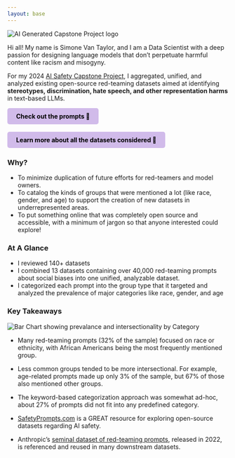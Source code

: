 ```yaml
---
layout: base
---
```


![AI Generated Capstone Project logo](/assets/css/images/logo_option_2.jpg)

Hi all! My name is Simone Van Taylor, and I am a Data Scientist with a deep passion for designing language models that don’t perpetuate harmful content like racism and misogyny.

For my 2024 [AI Safety Capstone Project](https://aisafetyfundamentals.com/), I aggregated, unified, and analyzed existing open-source red-teaming datasets aimed at identifying **stereotypes, discrimination, hate speech, and other representation harms** in text-based LLMs.

<a href="https://huggingface.co/datasets/svannie678/red_team_repo_social_bias_prompts" style="display: inline-block; background-color: #d1bbea; color: #000; padding: 10px 20px; text-align: center; text-decoration: none; border-radius: 5px; font-weight: bold;">
    Check out the prompts 🤗 
</a>
<br><br> <!-- Add line breaks for spacing -->
<a href="https://huggingface.co/datasets/svannie678/red_team_repo_social_bias_dataset_information" style="display: inline-block; background-color: #d1bbea; color: #000; padding: 10px 20px; text-align: center; text-decoration: none; border-radius: 5px; font-weight: bold;">
    Learn more about all the datasets considered 🤗
</a>

### Why?
- To minimize duplication of future efforts for red-teamers and model owners.
- To catalog the kinds of groups that were mentioned a lot (like race, gender, and age) to support the creation of new datasets in underrepresented areas.
- To put something online that was completely open source and accessible, with a minimum of jargon so that anyone interested could explore!

### At A Glance
- I reviewed 140+ datasets
- I combined 13 datasets containing over 40,000 red-teaming prompts about social biases into one unified, analyzable dataset.
- I categorized each prompt into the group type that it targeted and analyzed the prevalence of major categories like race, gender, and age

### Key Takeaways
![Bar Chart showing prevalance and intersectionality by Category](/assets/css/images/bar_chat_overall_counts.png)

- Many red-teaming prompts (32% of the sample) focused on race or ethnicity, with African Americans being the most frequently mentioned group.
- Less common groups tended to be more intersectional. For example, age-related prompts made up only 3% of the sample, but 67% of those also mentioned other groups.
- The keyword-based categorization approach was somewhat ad-hoc, about 27% of prompts did not fit into any predefined category.

- [SafetyPrompts.com](https://safetyprompts.com/) is a GREAT resource for exploring open-source datasets regarding AI safety.
- Anthropic’s [seminal dataset of red-teaming prompts](https://huggingface.co/datasets/Anthropic/hh-rlhf), released in 2022, is referenced and reused in many downstream datasets.
